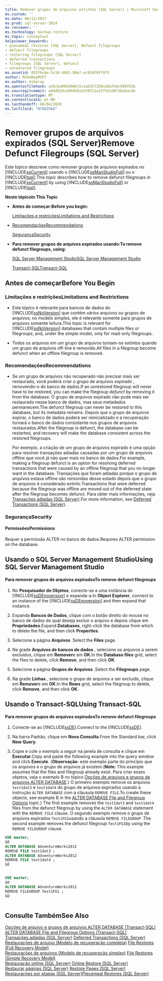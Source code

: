 ```yaml
---
title: Remover grupos de arquivos extintos (SQL Server) | Microsoft Docs
ms.custom: ''
ms.date: 06/13/2017
ms.prod: sql-server-2014
ms.reviewer: ''
ms.technology: backup-restore
ms.topic: conceptual
helpviewer_keywords:
- piecemeal restores [SQL Server], defunct filegroups
- defunct filegroups
- restoring filegroups [SQL Server]
- deferred transactions
- filegroups [SQL Server], defunct
- unrestored filegroups
ms.assetid: 055f9c6a-5c18-4942-98e7-ec918f0ff975
author: MikeRayMSFT
ms.author: mikeray
ms.openlocfilehash: a2bcba095d668c5c1ab317269a18af4dc996f63b
ms.sourcegitcommit: ad4d92dce894592a259721a1571b1d8736abacdb
ms.translationtype: MT
ms.contentlocale: pt-BR
ms.lasthandoff: 08/04/2020
ms.locfileid: "87683564"
---
```

# <a name="remove-defunct-filegroups-sql-server"></a><span data-ttu-id="90606-102">Remover grupos de arquivos expirados (SQL Server)</span><span class="sxs-lookup"><span data-stu-id="90606-102">Remove Defunct Filegroups (SQL Server)</span></span>
  <span data-ttu-id="90606-103">Este tópico descreve como remover grupos de arquivos expirados no [!INCLUDE[ssCurrent](../../includes/sscurrent-md.md)] usando o [!INCLUDE[ssManStudioFull](../../includes/ssmanstudiofull-md.md)] ou o [!INCLUDE[tsql](../../includes/tsql-md.md)].</span><span class="sxs-lookup"><span data-stu-id="90606-103">This topic describes how to remove defunct filegroups in [!INCLUDE[ssCurrent](../../includes/sscurrent-md.md)] by using [!INCLUDE[ssManStudioFull](../../includes/ssmanstudiofull-md.md)] or [!INCLUDE[tsql](../../includes/tsql-md.md)].</span></span>  
  
 <span data-ttu-id="90606-104">**Neste tópico**</span><span class="sxs-lookup"><span data-stu-id="90606-104">**In This Topic**</span></span>  
  
-   <span data-ttu-id="90606-105">**Antes de começar:**</span><span class="sxs-lookup"><span data-stu-id="90606-105">**Before you begin:**</span></span>  
  
     [<span data-ttu-id="90606-106">Limitações e restrições</span><span class="sxs-lookup"><span data-stu-id="90606-106">Limitations and Restrictions</span></span>](#Restrictions)  
  
-   [<span data-ttu-id="90606-107">Recomendações</span><span class="sxs-lookup"><span data-stu-id="90606-107">Recommendations</span></span>](#Recommendations)  
  
     [<span data-ttu-id="90606-108">Segurança</span><span class="sxs-lookup"><span data-stu-id="90606-108">Security</span></span>](#Security)  
  
-   <span data-ttu-id="90606-109">**Para remover grupos de arquivos expirados usando:**</span><span class="sxs-lookup"><span data-stu-id="90606-109">**To remove defunct filegroups, using:**</span></span>  
  
     [<span data-ttu-id="90606-110">SQL Server Management Studio</span><span class="sxs-lookup"><span data-stu-id="90606-110">SQL Server Management Studio</span></span>](#SSMSProcedure)  
  
     [<span data-ttu-id="90606-111">Transact-SQL</span><span class="sxs-lookup"><span data-stu-id="90606-111">Transact-SQL</span></span>](#TsqlProcedure)  
  
##  <a name="before-you-begin"></a><a name="BeforeYouBegin"></a> <span data-ttu-id="90606-112">Antes de começar</span><span class="sxs-lookup"><span data-stu-id="90606-112">Before You Begin</span></span>  
  
###  <a name="limitations-and-restrictions"></a><a name="Restrictions"></a> <span data-ttu-id="90606-113">Limitações e restrições</span><span class="sxs-lookup"><span data-stu-id="90606-113">Limitations and Restrictions</span></span>  
  
-   <span data-ttu-id="90606-114">Este tópico é relevante para bancos de dados do [!INCLUDE[ssNoVersion](../../includes/ssnoversion-md.md)] que contêm vários arquivos ou grupos de arquivos; no modelo simples, ele é relevante somente para grupos de arquivos somente leitura.</span><span class="sxs-lookup"><span data-stu-id="90606-114">This topic is relevant for [!INCLUDE[ssNoVersion](../../includes/ssnoversion-md.md)] databases that contain multiple files or filegroups; and, under the simple model, only for read-only filegroups.</span></span>  
  
-   <span data-ttu-id="90606-115">Todos os arquivos em um grupo de arquivos tornam-se extintos quando um grupo de arquivos off-line é removido.</span><span class="sxs-lookup"><span data-stu-id="90606-115">All files in a filegroup become defunct when an offline filegroup is removed.</span></span>  
  
###  <a name="recommendations"></a><a name="Recommendations"></a> <span data-ttu-id="90606-116">Recomendações</span><span class="sxs-lookup"><span data-stu-id="90606-116">Recommendations</span></span>  
  
-   <span data-ttu-id="90606-117">Se um grupo de arquivos não recuperado não precisar mais ser restaurado, você poderá criar o grupo de arquivos *expirado* , removendo-o do banco de dados.</span><span class="sxs-lookup"><span data-stu-id="90606-117">If an unrestored filegroup will never have to be restored, you can make the filegroup *defunct* by removing it from the database.</span></span> <span data-ttu-id="90606-118">O grupo de arquivos expirado não pode mais ser restaurado nesse banco de dados, mas seus metadados permanecem.</span><span class="sxs-lookup"><span data-stu-id="90606-118">The defunct filegroup can never be restored to this database, but its metadata remains.</span></span> <span data-ttu-id="90606-119">Depois que o grupo de arquivos expirar, o banco de dados poderá ser reinicializado e a recuperação tornará o banco de dados consistente nos grupos de arquivos restaurados.</span><span class="sxs-lookup"><span data-stu-id="90606-119">After the filegroup is defunct, the database can be restarted, and recovery will make the database consistent across the restored filegroups.</span></span>  
  
     <span data-ttu-id="90606-120">Por exemplo, a criação de um grupo de arquivos expirado é uma opção para resolver transações adiadas causadas por um grupo de arquivos offline que você já não quer mais no banco de dados.</span><span class="sxs-lookup"><span data-stu-id="90606-120">For example, making a filegroup defunct is an option for resolving deferred transactions that were caused by an offline filegroup that you no longer want in the database.</span></span> <span data-ttu-id="90606-121">Transações que foram adiadas porque o grupo de arquivos estava offline são removidas desse estado depois que o grupo de arquivos é considerado extinto.</span><span class="sxs-lookup"><span data-stu-id="90606-121">Transactions that were deferred because the filegroup was offline are moved out of the deferred state after the filegroup becomes defunct.</span></span> <span data-ttu-id="90606-122">Para obter mais informações, veja [Transações adiadas &#40;SQL Server&#41;](deferred-transactions-sql-server.md).</span><span class="sxs-lookup"><span data-stu-id="90606-122">For more information, see [Deferred Transactions &#40;SQL Server&#41;](deferred-transactions-sql-server.md).</span></span>  
  
###  <a name="security"></a><a name="Security"></a> <span data-ttu-id="90606-123">Segurança</span><span class="sxs-lookup"><span data-stu-id="90606-123">Security</span></span>  
  
####  <a name="permissions"></a><a name="Permissions"></a> <span data-ttu-id="90606-124">Permissões</span><span class="sxs-lookup"><span data-stu-id="90606-124">Permissions</span></span>  
 <span data-ttu-id="90606-125">Requer a permissão ALTER no banco de dados.</span><span class="sxs-lookup"><span data-stu-id="90606-125">Requires ALTER permission on the database.</span></span>  
  
##  <a name="using-sql-server-management-studio"></a><a name="SSMSProcedure"></a> <span data-ttu-id="90606-126">Usando o SQL Server Management Studio</span><span class="sxs-lookup"><span data-stu-id="90606-126">Using SQL Server Management Studio</span></span>  
  
#### <a name="to-remove-defunct-filegroups"></a><span data-ttu-id="90606-127">Para remover grupos de arquivos expirados</span><span class="sxs-lookup"><span data-stu-id="90606-127">To remove defunct filegroups</span></span>  
  
1.  <span data-ttu-id="90606-128">No **Pesquisador de Objetos**, conecte-se a uma instância do [!INCLUDE[ssDEnoversion](../../includes/ssdenoversion-md.md)] e expanda-a.</span><span class="sxs-lookup"><span data-stu-id="90606-128">In **Object Explorer**, connect to an instance of the [!INCLUDE[ssDEnoversion](../../includes/ssdenoversion-md.md)] and then expand that instance.</span></span>  
  
2.  <span data-ttu-id="90606-129">Expanda **Bancos de Dados**, clique com o botão direito do mouse no banco de dados do qual deseja excluir o arquivo e depois clique em **Propriedades**.</span><span class="sxs-lookup"><span data-stu-id="90606-129">Expand **Databases**, right-click the database from which to delete the file, and then click **Properties**.</span></span>  
  
3.  <span data-ttu-id="90606-130">Selecione a página **Arquivos** .</span><span class="sxs-lookup"><span data-stu-id="90606-130">Select the **Files** page.</span></span>  
  
4.  <span data-ttu-id="90606-131">Na grade **Arquivos de bancos de dados** , selecione os arquivos a serem excluídos, clique em **Remover**e em **OK**.</span><span class="sxs-lookup"><span data-stu-id="90606-131">In the **Database files** grid, select the files to delete, click **Remove**, and then click **OK**.</span></span>  
  
5.  <span data-ttu-id="90606-132">Selecione a página **Grupos de Arquivos** .</span><span class="sxs-lookup"><span data-stu-id="90606-132">Select the **Filegroups** page.</span></span>  
  
6.  <span data-ttu-id="90606-133">Na grade **Linhas** , selecione o grupo de arquivos a ser excluído, clique em **Remover**e em **OK**.</span><span class="sxs-lookup"><span data-stu-id="90606-133">In the **Rows** grid, select the filegroup to delete, click **Remove**, and then click **OK**.</span></span>  
  
##  <a name="using-transact-sql"></a><a name="TsqlProcedure"></a> <span data-ttu-id="90606-134">Usando o Transact-SQL</span><span class="sxs-lookup"><span data-stu-id="90606-134">Using Transact-SQL</span></span>  
  
#### <a name="to-remove-defunct-filegroups"></a><span data-ttu-id="90606-135">Para remover grupos de arquivos expirados</span><span class="sxs-lookup"><span data-stu-id="90606-135">To remove defunct filegroups</span></span>  
  
1.  <span data-ttu-id="90606-136">Conecte-se ao [!INCLUDE[ssDE](../../includes/ssde-md.md)].</span><span class="sxs-lookup"><span data-stu-id="90606-136">Connect to the [!INCLUDE[ssDE](../../includes/ssde-md.md)].</span></span>  
  
2.  <span data-ttu-id="90606-137">Na barra Padrão, clique em **Nova Consulta**.</span><span class="sxs-lookup"><span data-stu-id="90606-137">From the Standard bar, click **New Query**.</span></span>  
  
3.  <span data-ttu-id="90606-138">Copie e cole o exemplo a seguir na janela de consulta e clique em **Executar**.</span><span class="sxs-lookup"><span data-stu-id="90606-138">Copy and paste the following example into the query window and click **Execute**.</span></span> <span data-ttu-id="90606-139">(**Observação:** este exemplo parte do princípio que os arquivos e o grupo de arquivos já existem.</span><span class="sxs-lookup"><span data-stu-id="90606-139">(**Note:** This example assumes that the files and filegroup already exist.</span></span> <span data-ttu-id="90606-140">Para criar esses objetos, veja o exemplo B no tópico [Opções de arquivos e grupos de arquivos ALTER DATABASE](/sql/t-sql/statements/alter-database-transact-sql-file-and-filegroup-options).) O primeiro exemplo remove os arquivos `test1dat3` e `test1dat4` do grupo de arquivos expirados usando a instrução `ALTER DATABASE` com a cláusula `REMOVE FILE`.</span><span class="sxs-lookup"><span data-stu-id="90606-140">To create these objects, see example B in the [ALTER DATABASE File and Filegroup Options](/sql/t-sql/statements/alter-database-transact-sql-file-and-filegroup-options) topic.) The first example removes the `test1dat3` and `test1dat4` files from the defunct filegroup by using the `ALTER DATABASE` statement with the `REMOVE FILE` clause.</span></span> <span data-ttu-id="90606-141">O segundo exemplo remove o grupo de arquivos expirados `Test1FG1`usando a cláusula `REMOVE FILEGROUP` .</span><span class="sxs-lookup"><span data-stu-id="90606-141">The second example removes the defunct filegroup `Test1FG1`by using the `REMOVE FILEGROUP` clause.</span></span>  
  
```sql  
USE master;  
GO  
ALTER DATABASE AdventureWorks2012  
REMOVE FILE test1dat3 ;  
ALTER DATABASE AdventureWorks2012  
REMOVE FILE test1dat4 ;  
GO  
  
```  
  
```sql  
USE master;  
GO  
ALTER DATABASE AdventureWorks2012  
REMOVE FILEGROUP Test1FG1 ;  
GO  
  
```  
  
## <a name="see-also"></a><span data-ttu-id="90606-142">Consulte Também</span><span class="sxs-lookup"><span data-stu-id="90606-142">See Also</span></span>  
 <span data-ttu-id="90606-143">[Opções de arquivo e grupos de arquivos ALTER DATABASE &#40;Transact-SQL&#41;](/sql/t-sql/statements/alter-database-transact-sql-file-and-filegroup-options) </span><span class="sxs-lookup"><span data-stu-id="90606-143">[ALTER DATABASE File and Filegroup Options &#40;Transact-SQL&#41;](/sql/t-sql/statements/alter-database-transact-sql-file-and-filegroup-options) </span></span>  
 <span data-ttu-id="90606-144">[Transações adiadas &#40;SQL Server&#41;](deferred-transactions-sql-server.md) </span><span class="sxs-lookup"><span data-stu-id="90606-144">[Deferred Transactions &#40;SQL Server&#41;](deferred-transactions-sql-server.md) </span></span>  
 <span data-ttu-id="90606-145">[Restaurações de arquivo &#40;Modelo de recuperação completa&#41;](file-restores-full-recovery-model.md) </span><span class="sxs-lookup"><span data-stu-id="90606-145">[File Restores &#40;Full Recovery Model&#41;](file-restores-full-recovery-model.md) </span></span>  
 <span data-ttu-id="90606-146">[Restaurações de arquivos &#40;Modelo de recuperação simples&#41;](file-restores-simple-recovery-model.md) </span><span class="sxs-lookup"><span data-stu-id="90606-146">[File Restores &#40;Simple Recovery Model&#41;](file-restores-simple-recovery-model.md) </span></span>  
 <span data-ttu-id="90606-147">[Restauração online &#40;SQL Server&#41;](online-restore-sql-server.md) </span><span class="sxs-lookup"><span data-stu-id="90606-147">[Online Restore &#40;SQL Server&#41;](online-restore-sql-server.md) </span></span>  
 <span data-ttu-id="90606-148">[Restaurar páginas &#40;SQL Server&#41;](restore-pages-sql-server.md) </span><span class="sxs-lookup"><span data-stu-id="90606-148">[Restore Pages &#40;SQL Server&#41;](restore-pages-sql-server.md) </span></span>  
 [<span data-ttu-id="90606-149">Restaurações por etapas &#40;SQL Server&#41;</span><span class="sxs-lookup"><span data-stu-id="90606-149">Piecemeal Restores &#40;SQL Server&#41;</span></span>](piecemeal-restores-sql-server.md)  
  
  
